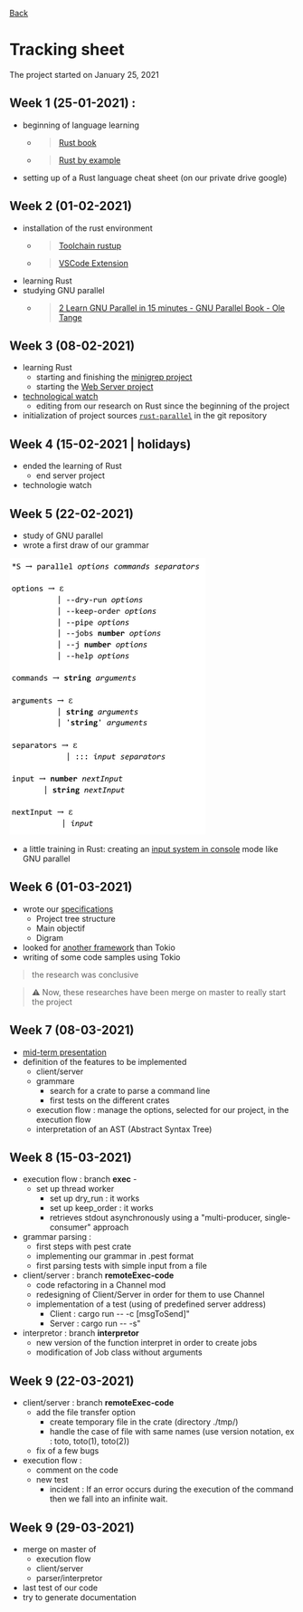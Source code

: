 [Back](README.md)

# Tracking sheet

The project started on January 25, 2021

## Week 1 (25-01-2021) : 
- beginning of language learning
    + >[Rust book](https://doc.rust-lang.org/book/)

    + >[Rust by example](https://doc.rust-lang.org/stable/rust-by-example/index.html)
- setting up of a Rust language cheat sheet (on our private drive google)

## Week 2 (01-02-2021)
- installation of the rust environment
    + >[Toolchain rustup](https://www.rust-lang.org/tools/install)

    + >[VSCode Extension](https://marketplace.visualstudio.com/items?itemName=rust-lang.rust)
- learning Rust
- studying GNU parallel
    + >[2 Learn GNU Parallel in 15 minutes - GNU Parallel Book - Ole Tange
](books/GNU_Parallel_2018.pdf)
## Week 3 (08-02-2021)
- learning Rust
    - starting and finishing the [minigrep project](https://doc.rust-lang.org/book/ch12-00-an-io-project.html)
    - starting the [Web Server project](https://doc.rust-lang.org/book/ch20-00-final-project-a-web-server.html)
- [technological watch](technological-watch.md)
    - editing from our research on Rust since the beginning of the project
- initialization of project sources [`rust-parallel`](https://gricad-gitlab.univ-grenoble-alpes.fr/Projets-INFO4/20-21/14/rust-parallel) in the git repository

## Week 4 (15-02-2021 | holidays)
- ended the learning of Rust 
    + end server project
- technologie watch

## Week 5 (22-02-2021)
- study of GNU parallel
- wrote a first draw of our grammar

![grammar v1](images/grammar_v1.png)

- a little training in Rust: creating an [input system in console](https://gricad-gitlab.univ-grenoble-alpes.fr/Projets-INFO4/20-21/14/rust-parallel/-/tree/entrycmd) mode like GNU parallel

## Week 6 (01-03-2021)
- wrote our [specifications](specification.md)
    + Project tree structure
    + Main objectif
    + Digram
- looked for [another framework](technological-watch.md##Asynchronous-framework) than Tokio
- writing of some code samples using Tokio
>the research was conclusive

> :warning: Now, these researches have been merge on master to really start the project

## Week 7 (08-03-2021)
- [mid-term presentation](soutenance-mi_parcours.pdf)
- definition of the features to be implemented 
    + client/server
    + grammare
        - search for a crate to parse a command line
        - first tests on the different crates
    + execution flow : manage the options, selected for our project, in the execution flow
    + interpretation of an AST (Abstract Syntax Tree)

## Week 8 (15-03-2021)
- execution flow : branch **exec** -
    + set up thread worker
        - set up dry_run : it works
        - set up keep_order : it works
        - retrieves stdout asynchronously using a "multi-producer, single-consumer" approach 
- grammar parsing : 
    + first steps with pest crate
    + implementing our grammar in .pest format
    + first parsing tests with simple input from a file
- client/server : branch **remoteExec-code**
    + code refactoring in a Channel mod
    + redesigning of Client/Server in order for them to use Channel
    + implementation of a test (using of predefined server address)
        - Client : cargo run -- -c [msgToSend]"
        - Server : cargo run -- -s"
- interpretor : branch **interpretor**
    + new version of the function interpret in order to create jobs
    + modification of Job class without arguments   

## Week 9 (22-03-2021)
- client/server : branch **remoteExec-code**
    + add the file transfer option
        - create temporary file in the crate (directory ./tmp/)
        - handle the case of file with same names (use version notation, ex : toto, toto(1), toto(2))
    + fix of a few bugs
- execution flow : 
    + comment on the code
    + new test
        - incident : If an error occurs during the execution of the command then we fall into an infinite wait.

## Week 9 (29-03-2021)
- merge on master of
    + execution flow
    + client/server
    + parser/interpretor
- last test of our code
- try to generate documentation
